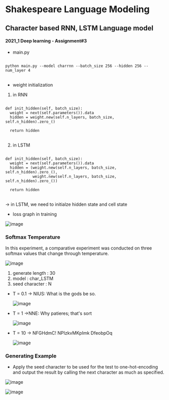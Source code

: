 # Shakespeare Language Modeling

## Character based RNN, LSTM Language model
#### 2021_1 Deep learning - Assignment#3

- main.py
<pre>
<code>
python main.py --model charrnn --batch_size 256 --hidden 256 --num_layer 4
</code>
</pre>

- weight initialization

1. in RNN
<pre>
<code>
def init_hidden(self, batch_size):
  weight = next(self.parameters()).data
  hidden = weight.new(self.n_layers, batch_size, self.n_hidden).zero_()
  
  return hidden
</code>
</pre>

2. in LSTM
<pre>
<code>
def init_hidden(self, batch_size):
  weight = next(self.parameters()).data
  hidden = (weight.new(self.n_layers, batch_size, self.n_hidden).zero_(),
            weight.new(self.n_layers, batch_size, self.n_hidden).zero_())
  
  return hidden
</code>
</pre>

-> in LSTM, we need to initialze hidden state and cell state


- loss graph in training

![image](https://user-images.githubusercontent.com/46701548/134507277-6d9082b2-b527-4e6f-a1af-e9d767591d05.png)

### Softmax Temperature
In this experiment, a comparative experiment was conducted on three softmax values that change through temperature.

![image](https://user-images.githubusercontent.com/46701548/134512344-f5ccf1b3-7498-4bb9-89b5-1890a7d1c54e.png)

1. generate length : 30
2. model : char_LSTM
3. seed character : N

- T = 0.1
-> NIUS:
   What is the gods be so.
   
   ![image](https://user-images.githubusercontent.com/46701548/134512647-8c60f412-2165-46f9-9c27-96075dc483fc.png)

- T = 1
->NNE:
  Why patieres; that's sort
  
  ![image](https://user-images.githubusercontent.com/46701548/134512780-01c2d481-f402-40b8-959f-0242d96445a6.png)

- T = 10
-> NFGHdmC! NPIzkvMKpImk
   DfeobpOq
   
   ![image](https://user-images.githubusercontent.com/46701548/134512896-2fe4b644-aef6-4db5-9597-842b9c5b2bbf.png)

### Generating Example

- Apply the seed character to be used for the test to one-hot-encoding and output the result by calling the next character as much as specified.

![image](https://user-images.githubusercontent.com/46701548/134513106-454509ba-6e29-47d8-90ae-ab8c396e3c18.png)


![image](https://user-images.githubusercontent.com/46701548/134513145-797ef62f-fe75-4510-9281-79274545602c.png)


